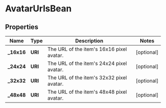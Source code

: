 

# AvatarUrlsBean


## Properties

Name | Type | Description | Notes
------------ | ------------- | ------------- | -------------
**_16x16** | **URI** | The URL of the item&#39;s 16x16 pixel avatar. |  [optional]
**_24x24** | **URI** | The URL of the item&#39;s 24x24 pixel avatar. |  [optional]
**_32x32** | **URI** | The URL of the item&#39;s 32x32 pixel avatar. |  [optional]
**_48x48** | **URI** | The URL of the item&#39;s 48x48 pixel avatar. |  [optional]



